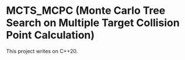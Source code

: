 # MCTS_MCPC (Monte Carlo Tree Search on Multiple Target Collision Point Calculation)

This project writes on C++20.
